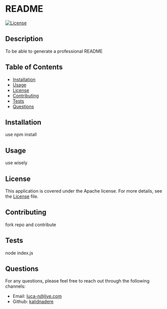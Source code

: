 
# README

[![License](https://img.shields.io/badge/License-Apache%202.0-blue.svg)](https://opensource.org/licenses/Apache)
  
## Description
To be able to generate a professional README
  
## Table of Contents
- [Installation](#installation)
- [Usage](#usage)
- [License](#license)
- [Contributing](#contributing)
- [Tests](#tests)
- [Questions](#questions)

## Installation <a name='installation'></a>
use npm install

## Usage <a name='usage'></a>
use wisely
  
## License <a name='license'></a>
This application is covered under the Apache license. For more details, see the [License](https://opensource.org/licenses/Apache) file.
  
## Contributing <a name='contributing'></a>
fork repo and contribute
  
## Tests <a name='test'></a>
node index.js
  
## Questions <a name='questions'></a>
For any questions, please feel free to reach out through the following channels:
- Email: luca-n@live.com
- Github: [kalidnadere](https://github.com/kalidnadere)
